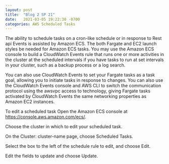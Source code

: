 ```yaml
---
layout: post
title:  "Blog 2 SP 21"
date:   2021-03-05 19:22:30 -0700
categories: AWS Scheduled Tasks
---
```




The ability to schedule tasks on a cron-like schedule or in response to Rest api Events is assisted by Amazon ECS. The both Fargate and EC2 launch styles be needed for Amazon ECS tasks. You may use the Amazon ECS console to build a CloudWatch Events rule that runs one or more activities in the cluster at the scheduled intervals if you have tasks to run at set intervals in your cluster, such as a backup process or a log search.

You can also use CloudWatch Events to set your Fargate tasks as a task goal, allowing you to initiate tasks in response to changes. You can also use the CloudWatch Events console and AWS CLI to switch the communication protocol using the awsvpc access to technology, giving Fargate tasks activated by CloudWatch Events the same networking properties as Amazon EC2 instances.

To edit a scheduled task Open the Amazon ECS console at https://console.aws.amazon.com/ecs/.

Choose the cluster in which to edit your scheduled task.

On the Cluster: cluster-name page, choose Scheduled Tasks.

Select the box to the left of the schedule rule to edit, and choose Edit.

Edit the fields to update and choose Update.
